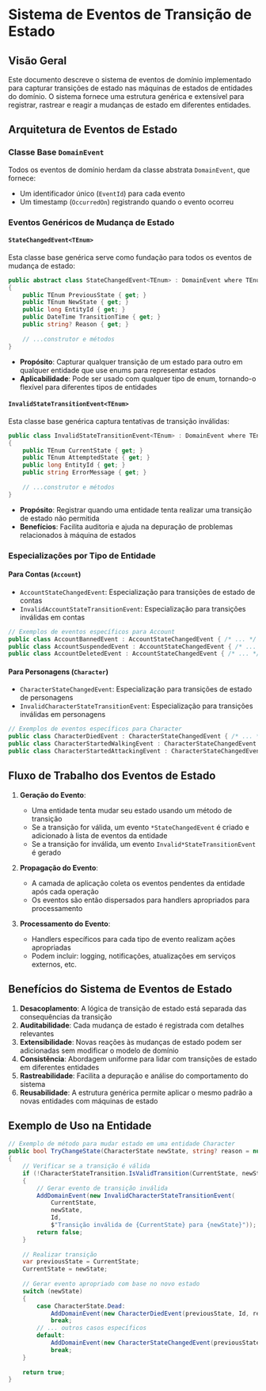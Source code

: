 # Sistema de Eventos de Transição de Estado

## Visão Geral

Este documento descreve o sistema de eventos de domínio implementado para capturar transições de estado nas máquinas de estados de entidades do domínio. O sistema fornece uma estrutura genérica e extensível para registrar, rastrear e reagir a mudanças de estado em diferentes entidades.

## Arquitetura de Eventos de Estado

### Classe Base `DomainEvent`

Todos os eventos de domínio herdam da classe abstrata `DomainEvent`, que fornece:
- Um identificador único (`EventId`) para cada evento
- Um timestamp (`OccurredOn`) registrando quando o evento ocorreu

### Eventos Genéricos de Mudança de Estado

#### `StateChangedEvent<TEnum>`

Esta classe base genérica serve como fundação para todos os eventos de mudança de estado:

```csharp
public abstract class StateChangedEvent<TEnum> : DomainEvent where TEnum : System.Enum
{
    public TEnum PreviousState { get; }
    public TEnum NewState { get; }
    public long EntityId { get; }
    public DateTime TransitionTime { get; }
    public string? Reason { get; }
    
    // ...construtor e métodos
}
```

- **Propósito**: Capturar qualquer transição de um estado para outro em qualquer entidade que use enums para representar estados
- **Aplicabilidade**: Pode ser usado com qualquer tipo de enum, tornando-o flexível para diferentes tipos de entidades

#### `InvalidStateTransitionEvent<TEnum>`

Esta classe base genérica captura tentativas de transição inválidas:

```csharp
public class InvalidStateTransitionEvent<TEnum> : DomainEvent where TEnum : System.Enum
{
    public TEnum CurrentState { get; }
    public TEnum AttemptedState { get; }
    public long EntityId { get; }
    public string ErrorMessage { get; }
    
    // ...construtor e métodos
}
```

- **Propósito**: Registrar quando uma entidade tenta realizar uma transição de estado não permitida
- **Benefícios**: Facilita auditoria e ajuda na depuração de problemas relacionados à máquina de estados

### Especializações por Tipo de Entidade

#### Para Contas (`Account`)

- `AccountStateChangedEvent`: Especialização para transições de estado de contas
- `InvalidAccountStateTransitionEvent`: Especialização para transições inválidas em contas

```csharp
// Exemplos de eventos específicos para Account
public class AccountBannedEvent : AccountStateChangedEvent { /* ... */ }
public class AccountSuspendedEvent : AccountStateChangedEvent { /* ... */ }
public class AccountDeletedEvent : AccountStateChangedEvent { /* ... */ }
```

#### Para Personagens (`Character`)

- `CharacterStateChangedEvent`: Especialização para transições de estado de personagens
- `InvalidCharacterStateTransitionEvent`: Especialização para transições inválidas em personagens

```csharp
// Exemplos de eventos específicos para Character
public class CharacterDiedEvent : CharacterStateChangedEvent { /* ... */ }
public class CharacterStartedWalkingEvent : CharacterStateChangedEvent { /* ... */ }
public class CharacterStartedAttackingEvent : CharacterStateChangedEvent { /* ... */ }
```

## Fluxo de Trabalho dos Eventos de Estado

1. **Geração do Evento**:
   - Uma entidade tenta mudar seu estado usando um método de transição
   - Se a transição for válida, um evento `*StateChangedEvent` é criado e adicionado à lista de eventos da entidade
   - Se a transição for inválida, um evento `Invalid*StateTransitionEvent` é gerado

2. **Propagação do Evento**:
   - A camada de aplicação coleta os eventos pendentes da entidade após cada operação
   - Os eventos são então dispersados para handlers apropriados para processamento

3. **Processamento do Evento**:
   - Handlers específicos para cada tipo de evento realizam ações apropriadas
   - Podem incluir: logging, notificações, atualizações em serviços externos, etc.

## Benefícios do Sistema de Eventos de Estado

1. **Desacoplamento**: A lógica de transição de estado está separada das consequências da transição
2. **Auditabilidade**: Cada mudança de estado é registrada com detalhes relevantes
3. **Extensibilidade**: Novas reações às mudanças de estado podem ser adicionadas sem modificar o modelo de domínio
4. **Consistência**: Abordagem uniforme para lidar com transições de estado em diferentes entidades
5. **Rastreabilidade**: Facilita a depuração e análise do comportamento do sistema
6. **Reusabilidade**: A estrutura genérica permite aplicar o mesmo padrão a novas entidades com máquinas de estado

## Exemplo de Uso na Entidade

```csharp
// Exemplo de método para mudar estado em uma entidade Character
public bool TryChangeState(CharacterState newState, string? reason = null)
{
    // Verificar se a transição é válida
    if (!CharacterStateTransition.IsValidTransition(CurrentState, newState))
    {
        // Gerar evento de transição inválida
        AddDomainEvent(new InvalidCharacterStateTransitionEvent(
            CurrentState, 
            newState, 
            Id, 
            $"Transição inválida de {CurrentState} para {newState}"));
        return false;
    }
    
    // Realizar transição
    var previousState = CurrentState;
    CurrentState = newState;
    
    // Gerar evento apropriado com base no novo estado
    switch (newState)
    {
        case CharacterState.Dead:
            AddDomainEvent(new CharacterDiedEvent(previousState, Id, reason ?? "Morte não especificada"));
            break;
        // ... outros casos específicos
        default:
            AddDomainEvent(new CharacterStateChangedEvent(previousState, newState, Id, reason));
            break;
    }
    
    return true;
}
```